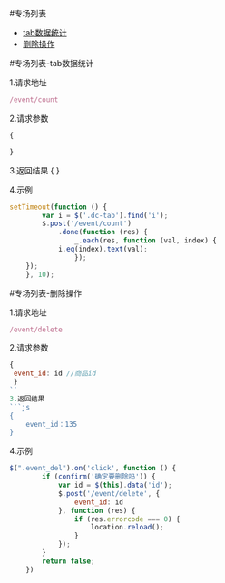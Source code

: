 #专场列表
- [tab数据统计](#专场列表-tab数据统计)
- [删除操作](#专场列表-删除操作)

#专场列表-tab数据统计

1.请求地址
```js
/event/count
```
2.请求参数
```js
{

}
```
3.返回结果
{
}

4.示例
```js
setTimeout(function () {
		var i = $('.dc-tab').find('i');
		$.post('/event/count')
			.done(function (res) {
				_.each(res, function (val, index) {
			i.eq(index).text(val);
				});
	});
	}, 10);
```
#专场列表-删除操作

1.请求地址
```js
/event/delete
```
2.请求参数
```js
{
 event_id: id //商品id
 }
``
3.返回结果
```js
{
	event_id：135
}
```
4.示例
```js
$(".event_del").on('click', function () {
		if (confirm('确定要删除吗')) {
			var id = $(this).data('id');
			$.post('/event/delete', {
				event_id: id
			}, function (res) {
				if (res.errorcode === 0) {
					location.reload();
				}
			});
		}
		return false;
	})
```
